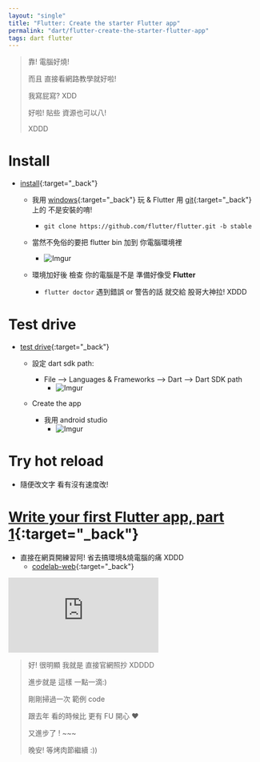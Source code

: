 ```yaml
---
layout: "single"
title: "Flutter: Create the starter Flutter app"
permalink: "dart/flutter-create-the-starter-flutter-app"
tags: dart flutter
---
```


> 靠! 電腦好燒!
>
> 而且 直接看網路教學就好啦!
>
> 我寫屁寫? XDD
>
> 好啦! 貼些 資源也可以八!
>
> XDDD

# Install

- [install](https://flutter.dev/docs/get-started/install){:target="\_back"}

  - 我用 [windows](https://flutter.dev/docs/get-started/install/windows){:target="\_back"} 玩 & Flutter 用 [git](https://github.com/flutter/flutter){:target="\_back"} 上的 不是安裝的唷!

    - `git clone https://github.com/flutter/flutter.git -b stable`

  - 當然不免俗的要把 flutter bin 加到 你電腦環境裡

    - ![Imgur](https://i.imgur.com/IeIjN4k.png)

  - 環境加好後 檢查 你的電腦是不是 準備好像受 **Flutter**
    - `flutter doctor` 遇到錯誤 or 警告的話 就交給 股哥大神拉! XDDD

# Test drive

- [test drive](https://flutter.dev/docs/get-started/test-drive?tab=androidstudio){:target="\_back"}

  - 設定 dart sdk path:

    - File --> Languages & Frameworks --> Dart --> Dart SDK path
      - ![Imgur](https://i.imgur.com/REtNUwj.png)

  - Create the app
    - 我用 android studio
      - ![Imgur](https://i.imgur.com/Kz5gcHx.png)

# Try hot reload

- 隨便改文字 看有沒有速度改!

# [Write your first Flutter app, part 1](https://flutter.dev/docs/get-started/codelab){:target="\_back"}

- 直接在網頁開練習阿! 省去搞環境&燒電腦的痛 XDDD
  - [codelab-web](https://flutter.dev/docs/get-started/codelab-web){:target="\_back"}

<iframe src="https://www.youtube.com/embed/Z6KZ3cTGBWw" title="YouTube video player" frameborder="0" allow="accelerometer; autoplay; clipboard-write; encrypted-media; gyroscope; picture-in-picture" allowfullscreen></iframe>

> 好! 很明顯 我就是 直接官網照抄 XDDDD
>
> 進步就是 這樣 一點一滴:)
>
> 剛剛掃過一次 範例 code
>
> 跟去年 看的時候比 更有 FU 開心 :heart:
>
> 又進步了 ! ~~~
>
> 晚安! 等烤肉節繼續 :))
